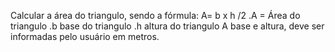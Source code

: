 Calcular a área do triangulo, sendo a fórmula:
A= b x h /2
.A = Área do triangulo
.b base do triangulo 
.h altura do triangulo
A base e altura, deve ser informadas pelo usuário em metros.
